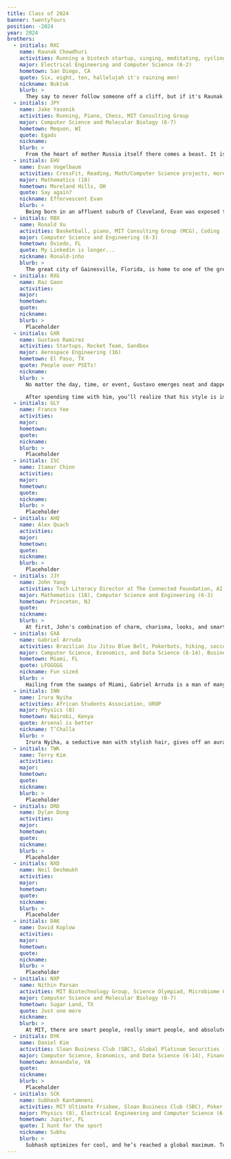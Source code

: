 ```yaml
---
title: Class of 2024
banner: twentyfours
position: -2024
year: 2024
brothers:
  - initials: RXC
    name: Raunak Chowdhuri
    activities: Running a biotech startup, singing, meditating, cycling, philosophy
    major: Electrical Engineering and Computer Science (6-2)
    hometown: San Diego, CA
    quote: Six, eight, ten, hallelujah it's raining men!
    nickname: Nuktuk
    blurb: >
      They say to never follow someone off a cliff, but if it's Raunak going, it's probably the right way given his unwavering moral compass. Said compass keeps him modest, but his work speaks for itself. At one point he got so tired of job offers, he decided to start his own company. This comes on top of his many other pursuits in singing, cycling, philosophy, and research. You might wonder how Raunak gets so much done during the day, but he's got plenty of time, for he codes flawlessly in his sleep. Conveniently, he doesn't need much actual rest because he's living the dream. Raunak is the kind of person that immediately makes you feel like family, and we're so proud to have him as part of ours.
  - initials: JPY
    name: Jake Yasonik
    activities: Running, Piano, Chess, MIT Consulting Group
    major: Computer Science and Molecular Biology (6-7)
    hometown: Mequon, WI
    quote: Egads
    nickname:
    blurb: >
      From the heart of mother Russia itself there comes a beast. It is not an avalanche, but as white as the snow that makes one up. Comrades, see now what has arrived: Jake P Yasonik! Killer of kilometers, pillager of pianos, ravager of rooks, and a born computational biologist, Jake is always down to have a BLAST. An academic powerhouse, when he’s not in the lab you can find him case-prepping at MCG. Yet despite his many successes, anyone who gets to know Jake will see that his is one of the humble, kind brothers anyone could ask for. One of the few brothers who has managed to avoid the siren’s song of SWE and Sloan, Jake has plans to actually improve the human condition through biotechnology and drug discovery. Having already secured a Big Pharma™ internship as a Freshman, we can be sure it won’t be long before his biotech inventions capture market share just as effectively as he captured all our hearts here at PKT.
  - initials: EHV
    name: Evan Vogelbaum
    activities: CrossFit, Reading, Math/Computer Science projects, more CrossFit, trying new foods, Sloan Business Club (SBC)
    major: Mathematics (18)
    hometown: Moreland Hills, OH
    quote: Say again?
    nickname: Effervescent Evan
    blurb: >
      Being born in an affluent suburb of Cleveland, Evan was exposed to finance at an early age. However, he decided to enjoy his childhood instead of delving into the dark arts. Attending the prestigious Exeter academy for secondary school, he took leaps and bounds in his academics. Unfortunately for the curriculum specialists at Exeter, Evan conquered their designed curricula with ease. Not sated, he decided to accept an offer to RSI. There, he built mathematical models to make drug recommendations that is now the backbone of Pfizer’s machine learning research department. The thing is, research was beginning to bore Evan. It was too solitary, whist he was a man of incredible social aptitude. It was at this point Mr. Vogelbaum decided to pivot back to his humble beginnings, taking an interest in investment. Being hired as head of quantitative research without an interview, he had found his calling – creating liquidity in the market via effective market making. Oh, and he also likes CrossFit.
  - initials: RBX
    name: Ronald Xu
    activities: Basketball, piano, MIT Consulting Group (MCG), Coding
    major: Computer Science and Engineering (6-3)
    hometown: Oviedo, FL
    quote: My Linkedin is longer...
    nickname: Ronald-inho
    blurb: >
      The great city of Gainesville, Florida, is home to one of the greatest minds of our generation. The dexterous Ronald enjoys the inferior sport of Basketball. He is an avid fan of using his fingers, so he either codes or plays the piano most of the time. Sir Ronald also enjoys contributing to society, mainly through the Eagle scouts. He participated in many community service projects such as building gardens, scouting for food, and more. Despite his young age, his Linkedin is full of programming positions. If you wish to explore the depths of his Linkedin, at least two endorsements are expected.
  - initials: RXG
    name: Raz Gaon
    activities:
    major:
    hometown:
    quote:
    nickname:
    blurb: >
      Placeholder
  - initials: GXR
    name: Gustavo Ramirez
    activities: Startups, Rocket Team, Sandbox
    major: Aerospace Engineering (16)
    hometown: El Paso, TX
    quote: People over PSETs!
    nickname:
    blurb: >
      No matter the day, time, or event, Gustavo emerges neat and dapper. A silver watch. Gold necklace. And always, a button-up shirt.

      After spending time with him, you’ll realize that his style is impeccable and unwavering. His ambitions are just as sharp. Gustavo is driven by impact. Outside of classes, you will find him working on revolutionary sandbox and startup projects. You’ll see him build rockets or solve problems like excess space debris. Academics aren’t everything though. There’s never shortage of adrenaline or excitement. Stick around, and you’re guaranteed to witness him wave his hands through the sun roof of a speeding car while blasting Pursuit of Happiness by Kid Cudi. Or you’ll find him ski diving and parasailing. You’ll see spontaneous trips to Hawaii and NYC. Basically, there’s a fine line between work and fun, which Gustavo’s famous catchphrase captures beautifully… “People over PSETs!” 
  - initials: GLY
    name: Franco Yee
    activities:
    major:
    hometown:
    quote:
    nickname:
    blurb: >
      Placeholder
  - initials: ISC
    name: Itamar Chinn
    activities:
    major:
    hometown:
    quote:
    nickname:
    blurb: >
      Placeholder
  - initials: AHQ
    name: Alex Quach
    activities:
    major:
    hometown:
    quote:
    nickname:
    blurb: >
      Placeholder
  - initials: JJY
    name: John Yang
    activities: Tech Literacy Director at The Connected Foundation, AI Research intern at Genuity Science, UROP at MIT Center for Brains, Minds, and Machines
    major: Mathematics (18), Computer Science and Engineering (6-3)
    hometown: Princeton, NJ
    quote:
    nickname:
    blurb: >
      At first, John's combination of charm, charisma, looks, and smarts may be hard to believe. Not only is John a man dedicated to his copious academic interests, such as ML, statistical interference, and biotechnology, but he is also extremely devoted to being the world's greatest C tier chess player, hiking, and Olivia Rodrigo. At night, John works on expanding his vast cultural knowledge through reading and TV shows, with The Boys, Attack on Titan, and 30 Rock being amongst his favorites. Regardless of whether you may find him putting in countless hours into his research, or exploring the vast, barren lands of Iceland, John is someone you can count on to always be there for you.
  - initials: GXA
    name: Gabriel Arruda
    activities: Brazilian Jiu Jitsu Blue Belt, Pokerbots, hiking, soccer, videogame enjoyer, MMA enthusiast
    major: Computer Science, Economics, and Data Science (6-14), Business Analytics (15-2)
    hometown: Miami, FL
    quote: LFGGGGG
    nickname: Fun sized
    blurb: >
      Hailing from the swamps of Miami, Gabriel Arruda is a man of many talents. Our beloved short king is an excellent cook, an acute businessman, and despite his stature, a man who can easily overwhelm you with a single leg takedown, leaving you violated like McGregor at UFC 229. As expected of someone whose blood is that of the greatest footballing nation, he is an avid soccer enthusiast (which is why it is strange that he would elect to support Tottenham), and he has spent more hours mastering rainbow flicks on FIFA than he has studying. Nonetheless, Gabe is an excellent student, a funny companion, and a steadfast brother.
  - initials: INN
    name: Irura Nyiha
    activities: African Students Association, UROP
    major: Physics (8)
    hometown: Nairobi, Kenya
    quote: Arsenal is better
    nickname: T’Challa
    blurb: >
      Irura Nyiha, a seductive man with stylish hair, gives off an aura of superiority and sophistication. However, as soon as you approach him, his warm and contagious smiles will melt the first impression away, along with any barriers between you and the man. It will not be long before you realize you are smiling with him. The man of Kenya, aka T’Challa, has realized at an early age that Africa is too small of a world for him to express his intelligence and talents. Soon after intellectually conquering his homeland of Africa, he took over the world. Too bored of the world, he now is looking beyond this planet, preparing to conquer the universe, secretly hiding his identity as a Physics student interested in Astronomy and Astrophysics. You will often see him walking around Boston by himself, imaging the near future of conquering the universe and looking for an opportunity to communicate with the aliens. In his free time with normal humans, you can catch him watching Game of Thrones and hydrating himself with seltzers after an intense game of football. You know he is a true Arsenal fan when he calls their sport “football.”
  - initials: TWK
    name: Terry Kim
    activities:
    major:
    hometown:
    quote:
    nickname:
    blurb: >
      Placeholder
  - initials: DRD
    name: Dylan Dong
    activities:
    major:
    hometown:
    quote:
    nickname:
    blurb: >
      Placeholder
  - initials: NXD
    name: Neil Deshmukh
    activities:
    major:
    hometown:
    quote:
    nickname:
    blurb: >
      Placeholder
  - initials: DAK
    name: David Koplow
    activities:
    major:
    hometown:
    quote:
    nickname:
    blurb: >
      Placeholder
  - initials: NXP
    name: Nithin Parsan
    activities: MIT Biotechnology Group, Science Olympiad, Microbiome Club, MIT StartLabs
    major: Computer Science and Molecular Biology (6-7)
    hometown: Sugar Land, TX
    quote: Just one more
    nickname:
    blurb: >
      At MIT, there are smart people, really smart people, and absolutely smart people. Well, Nithin cannot be classified as any of those because he is an ABSOLUTE ULTRA SUPER LEGENDARY GENIUS. In high school, Nithin focused on conducting research and participating in the Olympiad in the biology field. Coming into MIT, Nithin also discovered his passion for entrepreneurship. He is a co-founder, and yes a freaking CO-FOUNDER, of Van Heron Labs. But set aside all these amazing attributes; seeing Nithin has presented everyone with a surprise—his height. Everyone at PKT thought Nithin was shorter than he is based on how he appeared on Zoom, but boom, he is taller than whatever you could imagine. The most important trait of Nithin, however, is his friendliness. His charming personality with his great jokes brings smiles to everyone at PKT. He is THE GUY you want to be friends with.
  - initials: DYK
    name: Daniel Kim
    activities: Sloan Business Club (SBC), Global Platinum Securities (GPS), MIT StartLabs, UROP, Soccer
    major: Computer Science, Economics, and Data Science (6-14), Finance (15-3)
    hometown: Annandale, VA
    quote:
    nickname:
    blurb: >
      Placeholder
  - initials: SCK
    name: Subhash Kantamneni
    activities: MIT Ultimate Frisbee, Sloan Business Club (SBC), Poker, Basketball, Reading
    major: Physics (8), Electrical Engineering and Computer Science (6-2)
    hometown: Jupiter, FL
    quote: I hunt for the sport
    nickname: Subhu
    blurb: >
      Subhash optimizes for cool, and he’s reached a global maximum. To his own frustration, he is fascinated with abstract physics and intangible interstellar events. Yet, the man is on a mission, a space mission that is. He is destined to make an impact in bringing our civilization to Mars and beyond. He doesn’t have his head in the clouds (or stars), though, Subhi is one of the most down to earth people you’ll meet. I guess after reading and introspecting over hundreds of memoirs, Subhash has learned how to live. The man thinks so much he could be a Rodin sculpture (his chiseled features don’t hurt either). He has an uncanny memory for people—picking up conversations weeks or months later without forgetting the details (one of his many skills as a master conversationalist). This happens for a reason—his heart of gold. Subhash genuinely cares about the people he meets and talks to. We are beyond lucky to have him in our brotherhood and family.
---
```

